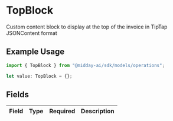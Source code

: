 # TopBlock

Custom content block to display at the top of the invoice in TipTap JSONContent format

## Example Usage

```typescript
import { TopBlock } from "@midday-ai/sdk/models/operations";

let value: TopBlock = {};
```

## Fields

| Field       | Type        | Required    | Description |
| ----------- | ----------- | ----------- | ----------- |